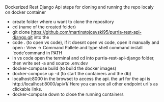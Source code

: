 Dockerized Rest Django Api
steps for cloning and running the repo localy on docker container


- create folder where u want to clone the repository
- cd (name of the created folder)
- git clone https://github.com/martinstojcevski95/purria-rest-api-django.git into the <create folder path>
- code . (to open vs code), if it doesnt open vs code, open it manually and open : View -> Command Pallete and type shell command install 'code'command in PATH
- in vs code open the terminal and cd into purria-rest-api-django folder, then write set -a and source .env.dev
- docker-compose build (to build the docker images)
- docker-compose up -d (to start the containers and the db)
- localhost:8000 in the browset to access the api. the url for the api is http://localhost:8000/apiv1/ Here you can see all other endpoint url's as clickable links.
- docker-compose down to close the running containers 
